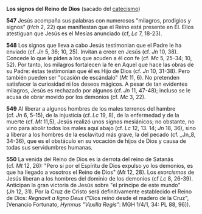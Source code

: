 **Los signos del Reino de Dios** (sacado del [catecismo](https://www.vatican.va/archive/catechism_sp/p122a3p3_sp.html))

**547** Jesús acompaña sus palabras con numerosos "milagros, prodigios y signos" (_Hch_ 2, 22) que manifiestan que el Reino está presente en Él. Ellos atestiguan que Jesús es el Mesías anunciado (cf, _Lc_ 7, 18-23).

**548** Los signos que lleva a cabo Jesús testimonian que el Padre le ha enviado (cf. _Jn_ 5, 36; 10, 25). Invitan a creer en Jesús (cf. _Jn_ 10, 38). Concede lo que le piden a los que acuden a él con fe (cf. _Mc_ 5, 25-34; 10, 52). Por tanto, los milagros fortalecen la fe en Aquel que hace las obras de su Padre: éstas testimonian que él es Hijo de Dios (cf. _Jn_ 10, 31-38). Pero también pueden ser "ocasión de escándalo" (_Mt_ 11, 6). No pretenden satisfacer la curiosidad ni los deseos mágicos. A pesar de tan evidentes milagros, Jesús es rechazado por algunos (cf. _Jn_ 11, 47-48); incluso se le acusa de obrar movido por los demonios (cf. _Mc_ 3, 22).

**549** Al liberar a algunos hombres de los males terrenos del hambre (cf. _Jn_ 6, 5-15), de la injusticia (cf. _Lc_ 19, 8), de la enfermedad y de la muerte (cf. _Mt_ 11,5), Jesús realizó unos signos mesiánicos; no obstante, no vino para abolir todos los males aquí abajo (cf. _Lc_ 12, 13. 14; _Jn_ 18, 36), sino a liberar a los hombres de la esclavitud más grave, la del pecado (cf. _Jn_8, 34-36), que es el obstáculo en su vocación de hijos de Dios y causa de todas sus servidumbres humanas.

**550** La venida del Reino de Dios es la derrota del reino de Satanás (cf. _Mt_ 12, 26): "Pero si por el Espíritu de Dios expulso yo los demonios, es que ha llegado a vosotros el Reino de Dios" (_Mt_ 12, 28). Los _exorcismos_ de Jesús liberan a los hombres del dominio de los demonios (cf _Lc_ 8, 26-39). Anticipan la gran victoria de Jesús sobre "el príncipe de este mundo" (_Jn_ 12, 31). Por la Cruz de Cristo será definitivamente establecido el Reino de Dios: _Regnavit a ligno Deus_ ("Dios reinó desde el madero de la Cruz", [Venancio Fortunato, _Hymnus "Vexilla Regis"_: MGH 1/4/1, 34: PL 88, 96]).